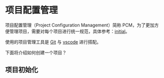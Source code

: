 # 项目配置管理

项目配置管理（Project Configuration Management）简称 PCM，为了更加方便管理项目，需要对每个项目进行统一规范，具体参考：[initial](initial.md)。

使用的项目管理工具是 [Git](https://git-scm.com/downloads) 与 [vscode](https://code.visualstudio.com/) 进行搭配。

下面将介绍如何创建一个项目？

## 项目初始化
